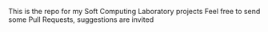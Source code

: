 This is the repo for my Soft Computing Laboratory projects
Feel free to send some Pull Requests, suggestions are invited
